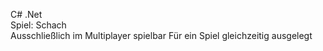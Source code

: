 C# .Net  
Spiel: Schach  
Ausschließlich im Multiplayer spielbar 
Für ein Spiel gleichzeitig ausgelegt  

